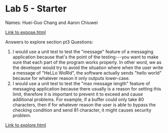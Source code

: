 # Lab 5 - Starter
Names: Huei-Guo Chang and Aaron Chiuwei

[Link to expose.html](https://daniel930324.github.io/Lab5_Starter/expose.html)

Answers to explore section pt3 Questions:
1. I would use a unit test to test the "message" feature of a messaging application because that's the point of the testing---you want to make sure that each part of the program works properly. In other word, we as the developer would try to avoid the situation where when the user write a message of "HeLLo WoRld", the software actually sends "hello world" because for whatever reason it only outputs lower-case.
2. I would use a unit test to test the "max message length" feature of messaging application because there usually is a reason for setting this limit, therefore it is important to prevent it to exceed and cause additional problems. For example, if a buffer could only take 80 characters, then if for whatever reason the user is able to bypass the checking condition and send 81 character, it might causes security problem.

[Link to explore.html](https://daniel930324.github.io/Lab5_Starter/explore.html)
